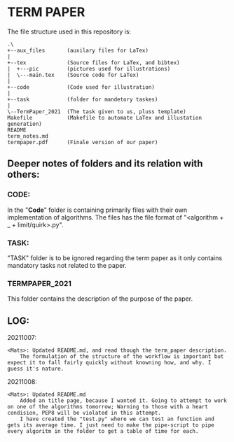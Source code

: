 TERM PAPER
==========

The file structure used in this repository is:

```
.\
+--aux_files       (auxilary files for LaTex)
|
+--tex             (Source files for LaTex, and bibtex)
|  +---pic         (pictures used for illustrations)
|  \---main.tex    (Source code for LaTex)
|
+--code            (Code used for illustration)
|
+--task            (folder for mandetory taskes)
|
\--TermPaper_2021  (The task given to us, pluss template)
Makefile           (Makefile to automate LaTex and illustation generation)
README
term_notes.md
termpaper.pdf      (Finale version of our paper)
```

Deeper notes of folders and its relation with others:
-----------------------------------------------------

### CODE:

In the "**Code**" folder is containing primarily files with their own implementation of algorithms. The files has the file format of "\<algorithm + _ + limit/quirk\>.py".

### TASK:

"TASK" folder is to be ignored regarding the term paper as it only contains mandatory tasks not related to the paper.

### TERMPAPER_2021

This folder contains the description of the purpose of the paper.


LOG:
----

20211007:

	<Mats>: Updated README.md, and read though the term_paper description.
		The formulation of the structure of the workflow is important but expect it to fall fairly quickly without knowning how, and why. I guess it's nature.
20211008:

	<Mats>: Updated README.md
		Added an title page, because I wanted it. Going to attempt to work on one of the algorithms tomorrow; Warning to those with a heart condision, PEP8 will be violated in this attempt.
		I have created the "test.py" where we can test an function and gets its average time. I just need to make the pipe-script to pipe every algoritm in the folder to get a table of time for each.
